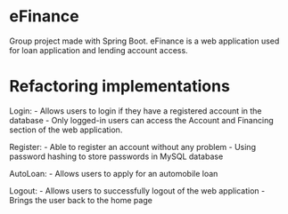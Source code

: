 # eFinance
Group project made with Spring Boot. eFinance is a web application used for loan application and lending account access.
# Refactoring implementations
Login:
    - Allows users to login if they have a registered account in the database
    - Only logged-in users can access the Account and Financing section of the web application. 

Register:
    - Able to register an account without any problem
    - Using password hashing to store passwords in MySQL database

AutoLoan:
    - Allows users to apply for an automobile loan

Logout: 
    - Allows users to successfully logout of the web application
    - Brings the user back to the home page





